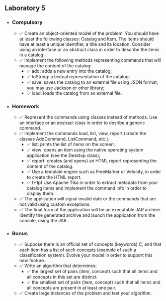 <h2> Laboratory 5 </h2>
<ul>
  <li> <h3> Compulsory </h3> 
    <ul>
      <li> &#9989; Create an object-oriented model of the problem. You should have at least the following classes: Catalog and Item. The items should have at least a unique identifier, a title and its location. Consider using an interface or an abstract class in order to describe the items in a catalog. </li> 
      <li>  &#9989; Implement the following methods representing commands that will manage the content of the catalog: 
      <ul>
        <li> &#9989; add: adds a new entry into the catalog; </li>
        <li> &#9989; toString: a textual representation of the catalog; </li>
        <li> &#9989; save: saves the catalog to an external file using JSON format; you may use Jackson or other library; </li>
        <li> &#9989; load: loads the catalog from an external file. </li>
        </ul>
      </li> 
    </ul>
  </li>
  <li> <h3> Homework </h3> 
     <ul>
      <li> &#9989; Represent the commands using classes instead of methods. Use an interface or an abstract class in order to desribe a generic command. </li> 
      <li> &#9989; Implement the commands load, list, view, report (create the classes AddCommand, ListCommand, etc.).
       <ul>
         <li> &#9989; list: prints the list of items on the screen; </li>
         <li> &#9989; view: opens an item using the native operating system application (see the Desktop class); </li>
         <li> &#9989; report: creates (and opens) an HTML report representing the content of the catalog. </li>
         <li> &#9989; Use a template engine such as FreeMarker or Velocity, in order to create the HTML report. </li>
         <li> &#9989; (+1p) Use Apache Tika in order to extract metadata from your catalog items and implement the command info in order to display them. </li>
        </ul>
       </li> 
      <li> &#9989; The application will signal invalid date or the commands that are not valid using custom exceptions.</li> 
      <li> &#9989; The final form of the application will be an executable JAR archive. Identify the generated archive and launch the application from the console, using the JAR.</li> 
    </ul>
  </li>
  <li> <h3> Bonus </h3> 
    <ul>
      <li> &#9989; Suppose there is an official set of concepts (keywords) C, and that each item has a list of such concepts (example of such a classification system). Evolve your model in order to support this new feature. </li> 
      <li> &#9989; Write an algorithm that determines: 
      <ul>
        <li> &#9989; the largest set of pairs (item, concept) such that all items and all concepts in this set are distinct. </li>
         <li> &#9989; the smallest set of pairs (item, concept) such that all items and all concepts are present in at least one pair. </li>
        </ul>
      </li> 
      <li> &#9989; Create large instances of the problem and test your algorithm. </li> 
    </ul>
  </li>
 </ul>
